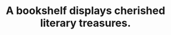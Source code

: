 ---
title: "A bookshelf displays cherished literary treasures."
description: "\"Lorem ipsum\" is a placeholder text commonly used in the printing and typesetting industry."
info: "My bedroom is a cozy sanctuary."
placeholder: "Search your bedroom"
button: "Get Started"
---